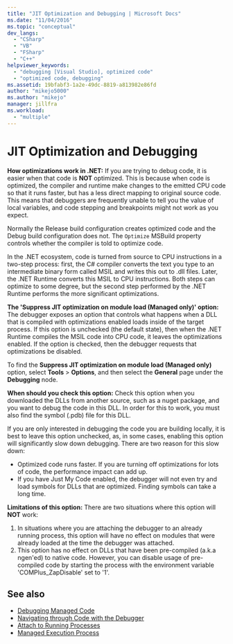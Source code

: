 ```yaml
---
title: "JIT Optimization and Debugging | Microsoft Docs"
ms.date: "11/04/2016"
ms.topic: "conceptual"
dev_langs:
  - "CSharp"
  - "VB"
  - "FSharp"
  - "C++"
helpviewer_keywords:
  - "debugging [Visual Studio], optimized code"
  - "optimized code, debugging"
ms.assetid: 19bfabf3-1a2e-49dc-8819-a813982e86fd
author: "mikejo5000"
ms.author: "mikejo"
manager: jillfra
ms.workload:
  - "multiple"
---
```

# JIT Optimization and Debugging
**How optimizations work in .NET:** If you are trying to debug code, it is easier when that code is **NOT** optimized. This is because when code is optimized, the compiler and runtime make changes to the emitted CPU code so that it runs faster, but has a less direct mapping to original source code. This means that debuggers are frequently unable to tell you the value of local variables, and code stepping and breakpoints might not work as you expect.

Normally the Release build configuration creates optimized code and the Debug build configuration does not. The `Optimize` MSBuild property controls whether the compiler is told to optimize code.

In the .NET ecosystem, code is turned from source to CPU instructions in a two-step process: first, the C# compiler converts the text you type to an intermediate binary form called MSIL and writes this out to .dll files. Later, the .NET Runtime converts this MSIL to CPU instructions. Both steps can optimize to some degree, but the second step performed by the .NET Runtime performs the more significant optimizations.

**The 'Suppress JIT optimization on module load (Managed only)' option:** The debugger exposes an option that controls what happens when a DLL that is compiled with optimizations enabled loads inside of the target process. If this option is unchecked (the default state), then when the .NET Runtime compiles the MSIL code into CPU code, it leaves the optimizations enabled. If the option is checked, then the debugger requests that optimizations be disabled.

To find the **Suppress JIT optimization on module load (Managed only)** option, select **Tools** > **Options**, and then select the **General** page under the **Debugging** node.

**When should you check this option:** Check this option when you downloaded the DLLs from another source, such as a nuget package, and you want to debug the code in this DLL. In order for this to work, you must also find the symbol (.pdb) file for this DLL.

If you are only interested in debugging the code you are building locally, it is best to leave this option unchecked, as, in some cases, enabling this option will significantly slow down debugging. There are two reason for this slow down:

* Optimized code runs faster. If you are turning off optimizations for lots of code, the performance impact can add up.
* If you have Just My Code enabled, the debugger will not even try and load symbols for DLLs that are optimized. Finding symbols can take a long time.

**Limitations of this option:** There are two situations where this option will **NOT** work:

1. In situations where you are attaching the debugger to an already running process, this option will have no effect on modules that were already loaded at the time the debugger was attached.
2. This option has no effect on DLLs that have been pre-compiled (a.k.a ngen'ed) to native code. However, you can disable usage of pre-compiled code by starting the process with the environment variable 'COMPlus_ZapDisable' set to '1'.

## See also
- [Debugging Managed Code](../debugger/debugging-managed-code.md)
- [Navigating through Code with the Debugger](../debugger/navigating-through-code-with-the-debugger.md)
- [Attach to Running Processes](../debugger/attach-to-running-processes-with-the-visual-studio-debugger.md)
- [Managed Execution Process](/dotnet/standard/managed-execution-process)
